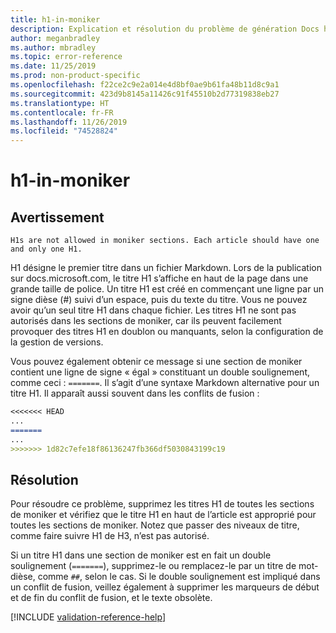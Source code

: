 ```yaml
---
title: h1-in-moniker
description: Explication et résolution du problème de génération Docs h1-in-moniker.
author: meganbradley
ms.author: mbradley
ms.topic: error-reference
ms.date: 11/25/2019
ms.prod: non-product-specific
ms.openlocfilehash: f22ce2c9e2a014e4d8bf0ae9b61fa48b11d8c9a1
ms.sourcegitcommit: 423d9b8145a11426c91f45510b2d77319838eb27
ms.translationtype: HT
ms.contentlocale: fr-FR
ms.lasthandoff: 11/26/2019
ms.locfileid: "74528824"
---
```

# <a name="h1-in-moniker"></a>h1-in-moniker

## <a name="warning"></a>Avertissement

`H1s are not allowed in moniker sections. Each article should have one and only one H1.`

H1 désigne le premier titre dans un fichier Markdown. Lors de la publication sur docs.microsoft.com, le titre H1 s’affiche en haut de la page dans une grande taille de police. Un titre H1 est créé en commençant une ligne par un signe dièse (#) suivi d’un espace, puis du texte du titre. Vous ne pouvez avoir qu’un seul titre H1 dans chaque fichier. Les titres H1 ne sont pas autorisés dans les sections de moniker, car ils peuvent facilement provoquer des titres H1 en doublon ou manquants, selon la configuration de la gestion de versions.

Vous pouvez également obtenir ce message si une section de moniker contient une ligne de signe « égal » constituant un double soulignement, comme ceci : `=======`. Il s’agit d’une syntaxe Markdown alternative pour un titre H1. Il apparaît aussi souvent dans les conflits de fusion :

```markdown
<<<<<<< HEAD
...
=======
...
>>>>>>> 1d82c7efe18f86136247fb366df5030843199c19
```

## <a name="resolution"></a>Résolution

Pour résoudre ce problème, supprimez les titres H1 de toutes les sections de moniker et vérifiez que le titre H1 en haut de l’article est approprié pour toutes les sections de moniker. Notez que passer des niveaux de titre, comme faire suivre H1 de H3, n’est pas autorisé.

Si un titre H1 dans une section de moniker est en fait un double soulignement (`=======`), supprimez-le ou remplacez-le par un titre de mot-dièse, comme `##`, selon le cas. Si le double soulignement est impliqué dans un conflit de fusion, veillez également à supprimer les marqueurs de début et de fin du conflit de fusion, et le texte obsolète.

<!--make sure to add this file to your includes folder and verify the path-->
[!INCLUDE [validation-reference-help](includes/validation-reference-help.md)]
